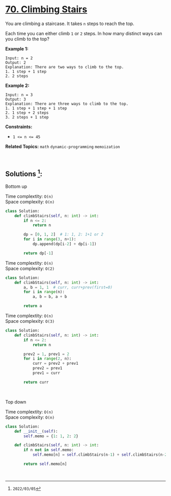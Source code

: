 # [70. Climbing Stairs](https://leetcode.com/problems/climbing-stairs)

You are climbing a staircase. It takes `n` steps to reach the top.

Each time you can either climb `1` or `2` steps. In how many distinct ways can you climb to the top?

**Example 1:**

    Input: n = 2
    Output: 2
    Explanation: There are two ways to climb to the top.
    1. 1 step + 1 step
    2. 2 steps

**Example 2:**

    Input: n = 3
    Output: 3
    Explanation: There are three ways to climb to the top.
    1. 1 step + 1 step + 1 step
    2. 1 step + 2 steps
    3. 2 steps + 1 step

**Constraints:**

* `1 <= n <= 45`

**Related Topics:** `math` `dynamic-programming` `memoization`

<br>

## Solutions [^1]:

Bottom up

Time complextity: `O(n)` <br>
Space complexity: `O(n)`

```python
class Solution:
    def climbStairs(self, n: int) -> int:
        if n <= 2:
            return n

        dp = [0, 1, 2]  # 1: 1, 2: 1+1 or 2
        for i in range(3, n+1):
            dp.append(dp[i-2] + dp[i-1])

        return dp[-1]
```

Time complextity: `O(n)` <br>
Space complexity: `O(2)`

```python
class Solution:
    def climbStairs(self, n: int) -> int:
        a, b = 1, 1  # curr, curr+prev(first=0)
        for i in range(n):
            a, b = b, a + b

        return a
```

Time complextity: `O(n)` <br>
Space complexity: `O(3)`

```python
class Solution:
    def climbStairs(self, n: int) -> int:
        if n <= 2:
            return n

        prev2 = 1, prev1 = 2
        for i in range(2, n):
            curr = prev2 + prev1
            prev2 = prev1
            prev1 = curr

        return curr
```

<br>

Top down

Time complextity: `O(n)` <br>
Space complexity: `O(n)`

```python
class Solution:
    def __init__(self):
        self.memo = {1: 1, 2: 2}

    def climbStairs(self, n: int) -> int:
        if n not in self.memo:
            self.memo[n] = self.climbStairs(n-1) + self.climbStairs(n-2)

        return self.memo[n]
```

<br>

[^1]: `2022/03/05`
